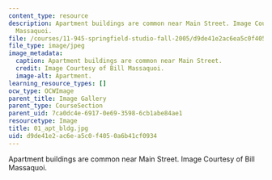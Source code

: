 ```yaml
---
content_type: resource
description: Apartment buildings are common near Main Street. Image Courtesy of Bill
  Massaquoi.
file: /courses/11-945-springfield-studio-fall-2005/d9de41e2ac6ea5c0f4050a6b41cf0934_01_apt_bldg.jpg
file_type: image/jpeg
image_metadata:
  caption: Apartment buildings are common near Main Street.
  credit: Image Courtesy of Bill Massaquoi.
  image-alt: Apartment.
learning_resource_types: []
ocw_type: OCWImage
parent_title: Image Gallery
parent_type: CourseSection
parent_uid: 7ca0dc4e-6917-0e69-3598-6cb1abe84ae1
resourcetype: Image
title: 01_apt_bldg.jpg
uid: d9de41e2-ac6e-a5c0-f405-0a6b41cf0934
---
```

Apartment buildings are common near Main Street. Image Courtesy of Bill Massaquoi.

